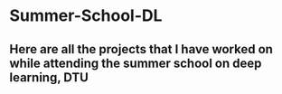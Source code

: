 # Summer-School-DL
## Here are all the projects that I have worked on while attending the summer school on deep learning, DTU
